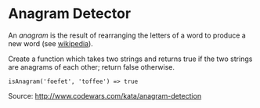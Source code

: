 # Anagram Detector

An _anagram_ is the result of rearranging the letters of a word to produce a new word (see [wikipedia](https://en.wikipedia.org/wiki/Anagram)).

Create a function which takes two strings and returns true if the two strings are anagrams of each other; return false otherwise.

`isAnagram('foefet', 'toffee') => true`

Source: http://www.codewars.com/kata/anagram-detection
